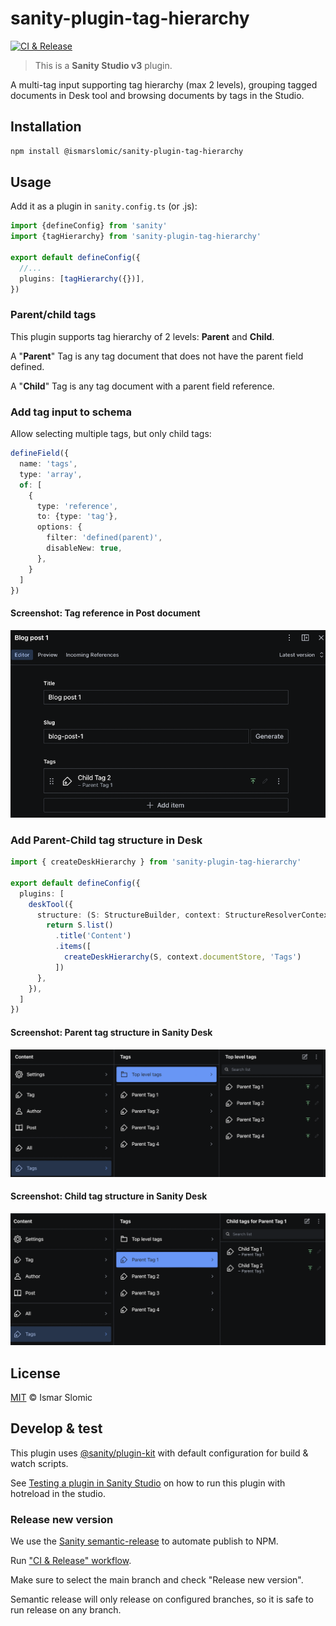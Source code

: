 # sanity-plugin-tag-hierarchy

[![CI & Release](https://github.com/ismarslomic/sanity-plugin-tag-hierarchy/actions/workflows/main.yml/badge.svg)](https://github.com/ismarslomic/sanity-plugin-tag-hierarchy/actions/workflows/main.yml)
> This is a **Sanity Studio v3** plugin.

A multi-tag input supporting tag hierarchy (max 2 levels), grouping tagged documents in Desk tool and browsing documents by tags in the Studio.

## Installation

```sh
npm install @ismarslomic/sanity-plugin-tag-hierarchy
```

## Usage

Add it as a plugin in `sanity.config.ts` (or .js):

```ts
import {defineConfig} from 'sanity'
import {tagHierarchy} from 'sanity-plugin-tag-hierarchy'

export default defineConfig({
  //...
  plugins: [tagHierarchy({})],
})
```

### Parent/child tags
This plugin supports tag hierarchy of 2 levels: **Parent** and **Child**.

A "**Parent**" Tag is any tag document that does not have the parent field defined.

A "**Child**" Tag is any tag document with a parent field reference.

### Add tag input to schema
Allow selecting multiple tags, but only child tags:
```ts
defineField({
  name: 'tags',
  type: 'array',
  of: [
    {
      type: 'reference',
      to: {type: 'tag'},
      options: {
        filter: 'defined(parent)',
        disableNew: true,
      },
    }
  ]
})
```
#### Screenshot: Tag reference in Post document
![tag-reference.png](doc/tag-reference.png)

### Add Parent-Child tag structure in Desk
```ts
import { createDeskHierarchy } from 'sanity-plugin-tag-hierarchy'

export default defineConfig({
  plugins: [
    deskTool({
      structure: (S: StructureBuilder, context: StructureResolverContext) => {
        return S.list()
          .title('Content')
          .items([
            createDeskHierarchy(S, context.documentStore, 'Tags')
          ])
      },
    }),
  ]
})
```

#### Screenshot: Parent tag structure in Sanity Desk
![tag-reference.png](doc/parent-tag-structure.png)

#### Screenshot: Child tag structure in Sanity Desk
![tag-reference.png](doc/child-tag-structure.png)

## License

[MIT](LICENSE) © Ismar Slomic

## Develop & test

This plugin uses [@sanity/plugin-kit](https://github.com/sanity-io/plugin-kit)
with default configuration for build & watch scripts.

See [Testing a plugin in Sanity Studio](https://github.com/sanity-io/plugin-kit#testing-a-plugin-in-sanity-studio)
on how to run this plugin with hotreload in the studio.


### Release new version

We use the [Sanity semantic-release](https://github.com/sanity-io/plugin-kit/blob/main/docs/semver-workflow.md) to 
automate publish to NPM. 

Run ["CI & Release" workflow](https://github.com/ismarslomic/sanity-plugin-tag-hierarchy/actions/workflows/main.yml).

Make sure to select the main branch and check "Release new version".

Semantic release will only release on configured branches, so it is safe to run release on any branch.
